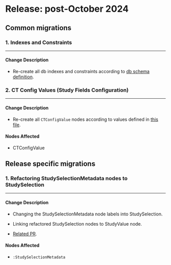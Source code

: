 # Release: post-October 2024

## Common migrations

### 1. Indexes and Constraints
-------------------------------------
#### Change Description
- Re-create all db indexes and constraints according to [db schema definition](https://orgremoved.visualstudio.com/Clinical-MDR/_git/neo4j-mdr-db?path=/db_schema.py&version=GBmain&_a=contents).


### 2. CT Config Values (Study Fields Configuration)
-------------------------------------  
#### Change Description
- Re-create all `CTConfigValue` nodes according to values defined in [this file](https://orgremoved.visualstudio.com/Clinical-MDR/_git/studybuilder-import?path=/datafiles/configuration/study_fields_configuration.csv).

#### Nodes Affected
- CTConfigValue


## Release specific migrations

### 1. Refactoring StudySelectionMetadata nodes to StudySelection
-------------------------------------  
#### Change Description
- Changing the StudySelectionMetadata node labels into StudySelection.
- Linking refactored StudySelection nodes to StudyValue node.

- [Related PR](https://dev.azure.com/orgremoved/Clinical-MDR/_git/clinical-mdr-api/pullrequest/166631).

#### Nodes Affected
- `:StudySelectionMetadata`



